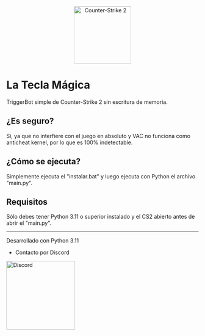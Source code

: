 <div align="center">
<img src="https://preview.redd.it/counter-strike-2s-steam-banner-is-finally-finished-v0-tbxhzs3kkzqb1.png?auto=webp&s=8d5c33b3ce1397955cf5e2fc9ecc61aa0e4e8a1a" height="150" alt="Counter-Strike 2" />
</div>

# La Tecla Mágica

TriggerBot simple de Counter-Strike 2 sin escritura de memoria.

## ¿Es seguro?
Sí, ya que no interfiere con el juego en absoluto y VAC no funciona como anticheat kernel, por lo que es 100% indetectable.

## ¿Cómo se ejecuta?
Simplemente ejecuta el "instalar.bat" y luego ejecuta con Python el archivo "main.py".

## Requisitos
Sólo debes tener Python 3.11 o superior instalado y el CS2 abierto antes de abrir el "main.py".

-----------------------------------------------------------------------------------------

Desarrollado con Python 3.11
- Contacto por Discord
  
<a href="https://discord.gg/EETZeRU9Mm"><img src="https://static.wikia.nocookie.net/shingekinokyojin/images/4/42/Discord_button.png/revision/latest?cb=20170314211136" height="180" alt="Discord" /></a>
